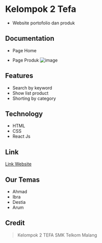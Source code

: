 # Kelompok 2 Tefa

- Website portofolio dan produk

## Documentation

- Page Home


- Page Produk
![image](https://user-images.githubusercontent.com/80156805/216799826-656aec4f-3672-42ba-b1e7-9a2686eb1f0b.png)


## Features

- Search by keyword
- Show list product
- Shorting by category

## Technology

- HTML
- CSS
- React Js

## Link

[Link Website](https://abyansyah-aa.github.io/Tugasbesar.github.io/Home/index.html)


## Our Temas

- Ahmad
- Ibra 
- Destia 
- Arum 

## Credit

> Kelompok 2 TEFA SMK Telkom Malang
